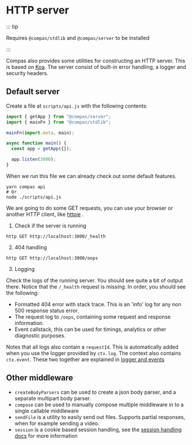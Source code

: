 # HTTP server

::: tip

Requires `@compas/stdlib` and `@compas/server` to be installed

:::

Compas also provides some utilities for constructing an HTTP server. This is
based on [Koa](https://koajs.com/). The server consist of built-in error
handling, a logger and security headers.

## Default server

Create a file at `scripts/api.js` with the following contents:

```js
import { getApp } from "@compas/server";
import { mainFn } from "@compas/stdlib";

mainFn(import.meta, main);

async function main() {
  const app = getApp({});

  app.listen(3000);
}
```

When we run this file we can already check out some default features.

```shell
yarn compas api
# Or
node ./scripts/api.js
```

We are going to do some GET requests, you can use your browser or another HTTP
client, like [httpie](https://httpie.io/) .

1. Check if the server is running

```shell
http GET http://localhost:3000/_health
```

2. 404 handling

```shell
http GET http://localhost:3000/oops
```

3. Logging

Check the logs of the running server. You should see quite a bit of output
there. Notice that the `/_health` request is missing. In order, you should see
the following:

- Formatted 404 error with stack trace. This is an 'info' log for any non 500
  response status error.
- The request log to `/oops`, containing some request and response information.
- Event callstack, this can be used for timings, analytics or other diagnostic
  purposes.

Notes that all logs also contain a `requestId`. This is automatically added when
you use the logger provided by `ctx.log`. The context also contains `ctx.event`.
These two together are explained in
[logger and events](/features/logger-and-events.html)

## Other middleware

- `createBodyParsers` can be used to create a json body parser, and a separate
  multipart body parser.
- `compose` can be used to manually compose multiple middleware in to a single
  callable middleware
- `sendFile` is a utility to easily send out files. Supports partial responses,
  when for example sending a video.
- `session` is a cookie based session handling, see the
  [session handling docs](/features/session-handling.html) for more information
